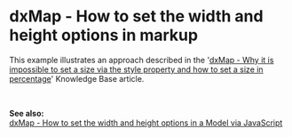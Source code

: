 # dxMap - How to set the width and height options in markup


<p>This example illustrates an approach described in the '<a href="http://www.devexpress.com/Support/Center/Question/Details/KA18813"><u>dxMap - Why it is impossible to set a size via the style property and how to set a size in percentage</u></a>' Knowledge Base article.</p><br />
<p><strong>See also:</strong><br />
<a href="https://www.devexpress.com/Support/Center/p/E4763">dxMap - How to set the width and height options in a Model via JavaScript</a></p>

<br/>


